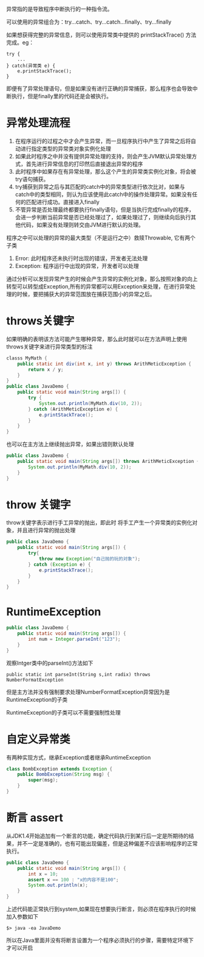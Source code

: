 异常指的是导致程序中断执行的一种指令流。

可以使用的异常组合为：try...catch、try...catch...finally、try...finally

如果想获得完整的异常信息，则可以使用异常类中提供的 printStackTrace() 方法完成。eg：
```
try {
    ...
} catch(异常类 e) {
    e.printStackTrace();
}
```
即便有了异常处理语句，但是如果没有进行正确的异常捕获，那么程序也会导致中断执行，但是finally里的代码还是会被执行。


# 异常处理流程
1. 在程序运行的过程之中才会产生异常，而一旦程序执行中产生了异常之后将自动进行指定类型的异常类对象实例化处理
2. 如果此时程序之中并没有提供异常处理的支持，则会产生JVM默认异常处理方式，首先进行异常信息的打印然后直接退出异常的程序
3. 此时程序中如果存在有异常处理，那么这个产生的异常类实例化对象，将会被try语句捕获。
4. try捕获到异常之后与其匹配的catch中的异常类型进行依次比对，如果与catch中的类型相同，则认为应该使用此catch中的操作处理异常。如果没有任何的匹配进行成功。直接进入finally
5. 不管异常是否处理最终都要执行finally语句，但是当执行完成finally的程序，会进一步判断当前异常是否已经处理过了，如果处理过了，则继续向后执行其他代码，如果没有处理则转交由JVM进行默认的处理。



程序之中可以处理的异常的最大类型（不是运行之中）救赎Throwable, 它有两个子类
1. Error:     此时程序还未执行时出现的错误，开发者无法处理
2. Exception: 程序运行中出现的异常，开发者可以处理

通过分析可以发现异常产生的时候会产生异常的实例化对象，那么按照对象的向上转型可以转型成Exception,所有的异常都可以用Exception来处理，在进行异常处理的时候，要把捕获大的异常范围放在捕获范围小的异常之后。

# throws关键字
如果明确的表明该方法可能产生哪种异常，那么此时就可以在方法声明上使用throws关键字来进行异常类型的标注
```java
classs MyMath {
    public static int div(int x, int y) throws ArithMeticException {
        return x / y;
    }
}
public class JavaDemo {
    public static void main(String args[]) {
        try {
            System.out.println(MyMath.div(10, 2));
        } catch (ArithMeticException e) {
            e.printStackTrace();
        }
    }
}
```
也可以在主方法上继续抛出异常，如果出错则默认处理
```java
public class JavaDemo {
    public static void main(String args[]) throws ArithMeticException {
        System.out.println(MyMath.div(10, 2));
    }
}
```


# throw 关键字
throw关键字表示进行手工异常的抛出，即此时 将手工产生一个异常类的实例化对象，并且进行异常的抛出处理
```java
public class JavaDemo {
    public static void main(String args[]) {
        try{
            throw new Exception("自己抛的玩的对象");
        } catch (Exception e) {
            e.printStackTrace();
        }
    }
}
```

# RuntimeException
```java
public class JavaDemo {
    public static void main(String args[]) {
        int num = Integer.parseInt("123");
    }
}
```
观察Intger类中的parseInt()方法如下
```
public static int parseInt(String s,int radix) throws NumberFormatException
```
但是主方法并没有强制要求处理NumberFormatException异常因为是RuntimeException的子类

RuntimeException的子类可以不需要强制性处理


# 自定义异常类
有两种实现方式，继承Exception或者继承RuntimeException
```java
class BombException extends Exception {
    public BombException(String msg) {
        super(msg);
    }
}
```

# 断言 assert
从JDK1.4开始追加有一个断言的功能，确定代码执行到某行后一定是所期待的结果，并不一定是准确的，也有可能出现偏差，但是这种偏差不应该影响程序的正常执行。
```java
public class JavaDemo {
    public static void main(String args[]) {
        int x = 10;
        assert x == 100 : "x的内容不是100";
        System.out.println(x);
    }
}
```
上述代码能正常执行到system,如果现在想要执行断言，则必须在程序执行的时候加入参数如下
```
$> java -ea JavaDemo
```
所以在Java里面并没有将断言设置为一个程序必须执行的步骤，需要特定环境下才可以开启


